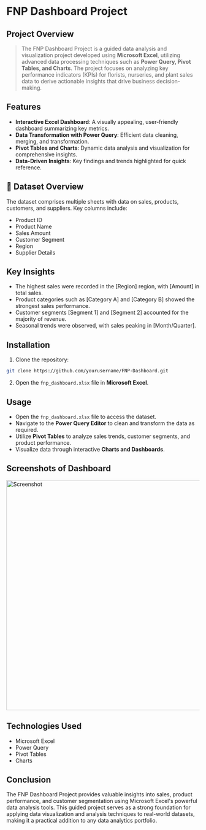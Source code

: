 # FNP Dashboard Project

## Project Overview

>The FNP Dashboard Project is a guided data analysis and visualization project developed using **Microsoft Excel**, utilizing advanced data processing techniques such as **Power Query, Pivot Tables, and Charts**. The project focuses on analyzing key performance indicators (KPIs) for florists, nurseries, and plant sales data to derive actionable insights that drive business decision-making.

## Features
- **Interactive Excel Dashboard**: A visually appealing, user-friendly dashboard summarizing key metrics.
- **Data Transformation with Power Query**: Efficient data cleaning, merging, and transformation.
- **Pivot Tables and Charts**: Dynamic data analysis and visualization for comprehensive insights.
- **Data-Driven Insights**: Key findings and trends highlighted for quick reference.

## 📂 Dataset Overview
The dataset comprises multiple sheets with data on sales, products, customers, and suppliers. Key columns include:
- Product ID
- Product Name
- Sales Amount
- Customer Segment
- Region
- Supplier Details

## Key Insights
- The highest sales were recorded in the [Region] region, with [Amount] in total sales.
- Product categories such as [Category A] and [Category B] showed the strongest sales performance.
- Customer segments [Segment 1] and [Segment 2] accounted for the majority of revenue.
- Seasonal trends were observed, with sales peaking in [Month/Quarter].

## Installation
1. Clone the repository:
```bash
git clone https://github.com/yourusername/FNP-Dashboard.git
```
2. Open the `fnp_dashboard.xlsx` file in **Microsoft Excel**.

## Usage
- Open the `fnp_dashboard.xlsx` file to access the dataset.
- Navigate to the **Power Query Editor** to clean and transform the data as required.
- Utilize **Pivot Tables** to analyze sales trends, customer segments, and product performance.
- Visualize data through interactive **Charts and Dashboards**.

## Screenshots of Dashboard
<img src="[images/screenshot.png](https://github.com/Poonam-Atakare/FNP-Dashboard-Project/blob/main/Screenshot%202025-05-04%20200454.png)" width="600" alt="Screenshot">


## Technologies Used
- Microsoft Excel
- Power Query
- Pivot Tables
- Charts

## Conclusion
The FNP Dashboard Project provides valuable insights into sales, product performance, and customer segmentation using Microsoft Excel's powerful data analysis tools. This guided project serves as a strong foundation for applying data visualization and analysis techniques to real-world datasets, making it a practical addition to any data analytics portfolio.

